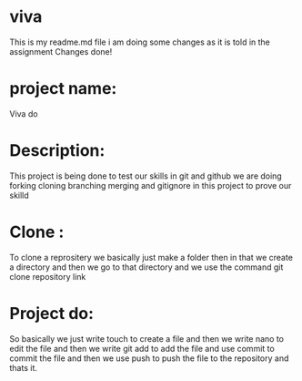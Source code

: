 # viva
This is my readme.md file i am doing some changes as it is told in the assignment 
Changes done!
# project name:
Viva do
# Description:
This project is being done to test our skills in git and github we are doing forking cloning branching merging
and gitignore in this project to prove our skilld
# Clone :
To clone a reprositery we basically just make a folder then in that we create a directory and then we go to that directory and we use the command git clone repository link
# Project do:
So basically we just write touch to create a file and then we write nano to edit the file and then we write git add to add the file and use commit to commit the file and then we use push to push the file to the repository and thats it.